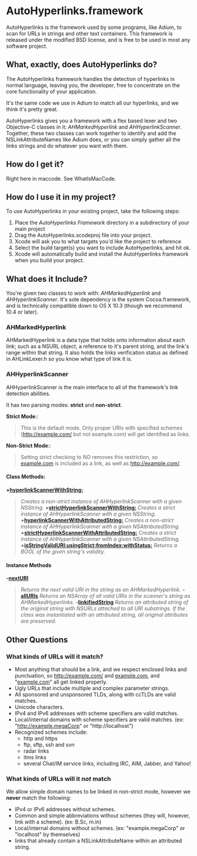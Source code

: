 # AutoHyperlinks.framework #
AutoHyperlinks is the framework used by some programs, like Adium, to scan for URLs in strings and other text containers.  This framework is released under the modified BSD license, and is free to be used in most any software project.


## What, exactly, does AutoHyperlinks do? ##
The AutoHyperlinks framework handles the detection of hyperlinks in normal language, leaving you, the developer, free to concentrate on the core functionality of your application.

It's the same code we use in Adium to match all our hyperlinks, and we think it's pretty great.

AutoHyperlinks gives you a framework with a flex based lexer and two Objective-C classes in it: _AHMarkedHyperlink_ and _AHHyperlinkScanner_.  Together, these two classes can work together to identify and add the NSLinkAttributeNames like Adium does, or you can simply gather all the links strings and do whatever you want with them.


## How do I get it? ##
Right here in maccode.  See WhatIsMacCode.


## How do I use it in my project? ##
To use AutoHyperlinks in your existing project, take the following steps:

  1. Place the _AutoHyperlinks Framework_ directory in a subdirectory of your main project
  1. Drag the AutoHyperlinks.xcodeproj file into your project.
  1. Xcode will ask you to what targets you'd like the project to reference
  1. Select the build target(s) you want to include AutoHyperlinks, and hit ok.
  1. Xcode will automatically build and install the AutoHyperlinks framework when you build your project.


## What does it Include? ##
You're given two classes to work with: _AHMarkedHyperlink_ and _AHHyperlinkScanner_.  It's sole dependency is the system Cocoa.framework, and is technically compatible down to OS X 10.3 (though we recommend 10.4 or later).
### AHMarkedHyperlink ###
AHMarkedHyperlink is a data type that holds onto information about each link; such as a NSURL object, a reference to it's parent string, and the link's range within that string.  It also holds the links verification status as defined in AHLinkLexer.h so you know what type of link it is.

### AHHyperlinkScanner ###
AHHyperlinkScanner is the main interface to all of the framework's link detection abilities.

It has two parsing modes: **strict** and **non-strict**.

**Strict Mode**::
> This is the default mode. Only proper URIs with specified schemes (http://example.com/ but not example.com) will get identified as links.

**Non-Strict Mode**::
> Setting strict checking to NO removes this restriction, so [example.com](http://example.com) is included as a link, as well as http://example.com/.

#### Class Methods: ####

**+[hyperlinkScannerWithString:](AHHyperlinkScanner.md)**
> _Creates a non-strict instance of AHHyperlinkScanner with a given NSString._
**+[strictHyperlinkScannerWithString:](AHHyperlinkScanner.md)**
> _Creates a strict instance of AHHyperlinkScanner with a given NSString._
**+[hyperlinkScannerWithAttributedString:](AHHyperlinkScanner.md)**
> _Creates a non-strict instance of AHHyperlinkScanner with a given NSAttributedString._
**+[strictHyperlinkScannerWithAttributedString:](AHHyperlinkScanner.md)**
> _Creates a strict instance of AHHyperlinkScanner with a given NSAttributedString._
**+[isStringValidURI:usingStrict:fromIndex:withStatus:](AHHyperlinkScanner.md)**
> _Returns a BOOL of the given string's validity._

#### Instance Methods ####
**-[nextURI](AHHyperlinkScanner.md)**
> _Returns the next valid URI in the string as an AHMarkedHyperlink._
**-[allURIs](AHHyperlinkScanner.md)**
> _Returns an NSArray of all valid URIs in the scanner's string as AHMarkedHyperlinks._
**-[linkifiedString](AHHyperlinkScanner.md)**
> _Returns an attributed string of the original string with NSURLs attached to all URI substrings.  If the class was instantiated with an attributed string, all original attributes are preserved._



## Other Questions ##
### What kinds of URLs will it match? ###
  * Most anything that should be a link, and we respect enclosed links and punctuation, so <http://example.com/> and [example.com](http://example.com), and "[example.com](http://example.com)" all get linked properly.
  * Ugly URLs that include multiple and complex parameter strings.
  * All sponsored and unsponsored TLDs, along with ccTLDs are valid matches.
  * Unicode characters.
  * IPv4 and IPv6 addresses with scheme specifiers are valid matches.
  * Local/internal domains with scheme specifiers are valid matches. (ex: "http://example.megaCorp" or "http://localhost")
  * Recognized schemes include:
    * http and https
    * ftp, sftp, ssh and svn
    * radar links
    * itms links
    * several Chat/IM service links, including IRC, AIM, Jabber, and Yahoo!
### What kinds of URLs will it _not_ match ###
We allow simple domain names to be linked in non-strict mode, however we **never** match the following:
  * IPv4 or IPv6 addresses without schemes.
  * Common and simple abbreviations without schemes (they will, however, link _with_ a scheme). (ex: B.Sc, m.in)
  * Local/internal domains without schemes. (ex: "example.megaCorp" or "localhost" by themselves)
  * links that already contain a NSLinkAttributeName within an attributed string.